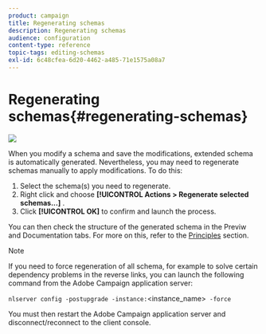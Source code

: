 ```yaml
---
product: campaign
title: Regenerating schemas
description: Regenerating schemas
audience: configuration
content-type: reference
topic-tags: editing-schemas
exl-id: 6c48cfea-6d20-4462-a485-71e1575a08a7
---
```

# Regenerating schemas{#regenerating-schemas}

![](assets/do-not-localize/v7-only.svg)

When you modify a schema and save the modifications, extended schema is automatically generated. Nevertheless, you may need to regenerate schemas manually to apply modifications. To do this:

1. Select the schema(s) you need to regenerate.
1. Right click and choose **[!UICONTROL Actions > Regenerate selected schemas...]** .
1. Click **[!UICONTROL OK]** to confirm and launch the process.

You can then check the structure of the generated schema in the Previw and Documentation tabs. For more on this, refer to the [Principles](../../configuration/using/data-schemas.md#principles) section.

>[!NOTE]
>
>If you need to force regeneration of all schema, for example to solve certain dependency problems in the reverse links, you can launch the following command from the Adobe Campaign application server:
>
> `nlserver config -postupgrade -instance:`<instance_name>` -force`
>
>You must then restart the Adobe Campaign application server and disconnect/reconnect to the client console.
